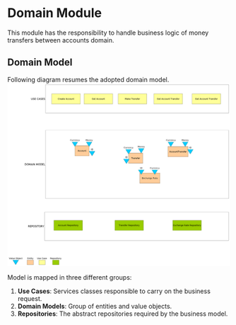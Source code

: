 # Domain Module
This module has the responsibility to handle business logic of money transfers between accounts domain.

## Domain Model
Following diagram resumes the adopted domain model.
![alt text](design/domain-design.png)

Model is mapped in three different groups:

1. **Use Cases**: Services classes responsible to carry on the business request.
2. **Domain Models**: Group of entities and value objects.
3. **Repositories**: The abstract repositories required by the business model.  
